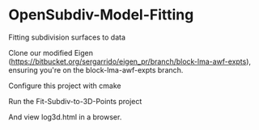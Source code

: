 # OpenSubdiv-Model-Fitting
Fitting subdivision surfaces to data

Clone our modified Eigen (https://bitbucket.org/sergarrido/eigen_pr/branch/block-lma-awf-expts), ensuring you're on the block-lma-awf-expts branch.

Configure this project with cmake

Run the Fit-Subdiv-to-3D-Points project

And view log3d.html in a browser.
